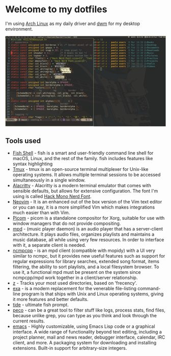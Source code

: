 # Welcome to my dotfiles
I'm using [Arch Linux](https://wiki.archlinux.org/title/Arch_Linux) as my daily driver
and [dwm](https://wiki.archlinux.org/title/Dwm) for my desktop environment.

![Desktop Environment](images/ricedlinux.jpg "Desktop Environment")

## Tools used
- [Fish Shell](https://github.com/fish-shell/fish-shell) - fish is a smart and user-friendly command line shell for macOS, Linux, and the rest of the family. fish includes features like syntax highlighting
- [Tmux](https://github.com/tmux/tmux) - tmux is an open-source terminal multiplexer for Unix-like operating systems. It allows multiple terminal sessions to be accessed simultaneously in a single window.
- [Alacritty](https://github.com/alacritty/alacritty) - Alacritty is a modern terminal emulator that comes with sensible defaults, but allows for extensive configuration. The font I'm using is called [Hack Mono Nerd Font](https://github.com/ryanoasis/nerd-fonts/blob/master/patched-fonts/Hack/Regular/complete/Hack%20Regular%20Nerd%20Font%20Complete%20Mono.ttf).
- [Neovim](https://github.com/neovim/neovim) - It is an enhanced out of the box version of the Vim text editor or you can say, it is a more simplified Vim which makes integrations much easier than with Vim.
- [Picom](https://github.com/yshui/picom) - picom is a standalone compositor for Xorg, suitable for use with window managers that do not provide compositing.
- [mpd](https://wiki.archlinux.org/title/Music_Player_Daemon) - (music player daemon) is an audio player that has a server-client architecture. It plays audio files, organizes playlists and maintains a music database, all while using very few resources. In order to interface with it, a separate client is needed. 
- [ncmpcpp](https://wiki.archlinux.org/title/ncmpcpp) - is an mpd client (compatible with mopidy) with a UI very similar to ncmpc, but it provides new useful features such as support for regular expressions for library searches, extended song format, items filtering, the ability to sort playlists, and a local filesystem browser. To use it, a functional mpd must be present on the system since ncmpcpp/mpd work together in a client/server relationship. 
- [z](https://github.com/rupa/z) - Tracks your most used directories, based on 'frecency'.
- [exa](https://github.com/ogham/exa) - is a modern replacement for the venerable file-listing command-line program ls that ships with Unix and Linux operating systems, giving it more features and better defaults.
- [tide](https://github.com/IlanCosman/tide) - ultimate fish prompt.
- [peco](https://github.com/peco/peco) - can be a great tool to filter stuff like logs, process stats, find files, because unlike grep, you can type as you think and look through the current results.
- [emacs](https://www.gnu.org/software/emacs/) - Highly customizable, using Emacs Lisp code or a graphical interface. A wide range of functionality beyond text editing, including a project planner, mail and news reader, debugger interface, calendar, IRC client, and more. A packaging system for downloading and installing extensions. Built-in support for arbitrary-size integers.

